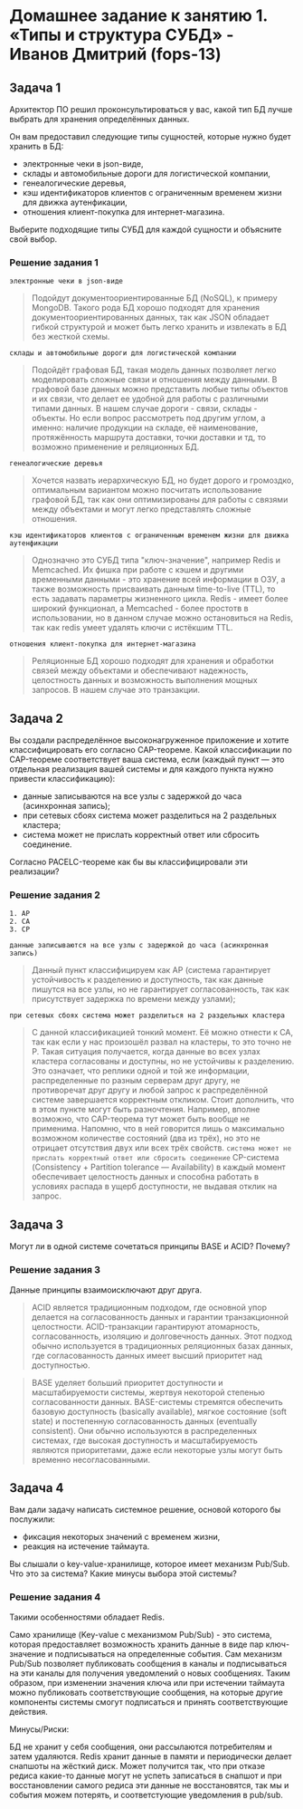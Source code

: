 # Домашнее задание к занятию 1. «Типы и структура СУБД» - Иванов Дмитрий (fops-13)

## Задача 1

Архитектор ПО решил проконсультироваться у вас, какой тип БД 
лучше выбрать для хранения определённых данных.

Он вам предоставил следующие типы сущностей, которые нужно будет хранить в БД:

- электронные чеки в json-виде,
- склады и автомобильные дороги для логистической компании,
- генеалогические деревья,
- кэш идентификаторов клиентов с ограниченным временем жизни для движка аутенфикации,
- отношения клиент-покупка для интернет-магазина.

Выберите подходящие типы СУБД для каждой сущности и объясните свой выбор.

### Решение задания 1

`электронные чеки в json-виде`
> Подойдут документоориентированные БД (NoSQL), к примеру MongoDB. Такого рода БД хорошо подходят для хранения документоориентированных данных, так как JSON обладает гибкой структурой и может быть легко хранить и извлекать в БД без жесткой схемы.

`склады и автомобильные дороги для логистической компании`
> Подойдёт графовая БД, такая модель данных позволяет легко моделировать сложные связи и отношения между данными. В графовой базе данных можно представить любые типы объектов и их связи, что делает ее удобной для работы с различными типами данных. В нашем случае дороги - связи, склады - объекты. Но если вопрос рассмотреть под другим углом, а именно: наличие продукции на складе, её наименование, протяжённость маршрута доставки, точки доставки и тд, то возможно применение и реляционных БД.

`генеалогические деревья`
> Хочется назвать иерархическую БД, но будет дорого и громоздко, оптимальным вариантом можно посчитать использование графовой БД, так как они оптимизированы для работы с связями между объектами и могут легко представлять сложные отношения. 

`кэш идентификаторов клиентов с ограниченным временем жизни для движка аутенфикации`
> Однозначно это СУБД типа "ключ-значение", например Redis и Memcached. Их фишка при работе с кэшем и другими временными данными - это хранение всей информации в ОЗУ, а также возможность присваивать данным time-to-live (TTL), то есть задавать параметры жизненного цикла. 
> Redis - имеет более широкий функционал, а Memcached - более простотв в использовании, но в данном случае можно остановиться на Redis, так как redis умеет удалять ключи с истёкшим TTL.

`отношения клиент-покупка для интернет-магазина`
> Реляционные БД хорошо подходят для хранения и обработки связей между объектами и обеспечивают надежность, целостность данных и возможность выполнения мощных запросов. В нашем случае это транзакции.


## Задача 2

Вы создали распределённое высоконагруженное приложение и хотите классифицировать его согласно 
CAP-теореме. Какой классификации по CAP-теореме соответствует ваша система, если 
(каждый пункт — это отдельная реализация вашей системы и для каждого пункта нужно привести классификацию):

- данные записываются на все узлы с задержкой до часа (асинхронная запись);
- при сетевых сбоях система может разделиться на 2 раздельных кластера;
- система может не прислать корректный ответ или сбросить соединение.

Согласно PACELC-теореме как бы вы классифицировали эти реализации?


### Решение задания 2


```
1. AP
2. CA
3. CP
```

`данные записываются на все узлы с задержкой до часа (асинхронная запись)` 
> Данный пункт классифицируем как AP (система гарантирует устойчивость к разделению и доступность, так как данные пишутся на все узлы, но не гарантирует согласованность, так как присутствует задержка по времени между узлами);

`при сетевых сбоях система может разделиться на 2 раздельных кластера`
> С данной классификацией тонкий момент. Её можно отнести к CA, так как если у нас произошёл развал на кластеры, то это точно не P. Такая ситуация получается, когда данные во всех узлах кластера согласованы и доступны, но не устойчивы к разделению. Это означает, что реплики одной и той же информации, распределенные по разным серверам друг другу, не противоречат друг другу и любой запрос к распределённой системе завершается корректным откликом.
> Стоит дополнить, что в этом пункте могут быть разночтения. Например, вполне возможно, что CAP-теорема тут может быть вообще не применима. Напомню, что в ней говорится лишь о максимально возможном количестве состояний (два из трёх), но это не отрицает отсутствия двух или всех трёх свойств.
`система может не прислать корректный ответ или сбросить соединение`
> CP-система (Consistency + Partition tolerance — Availability) в каждый момент обеспечивает целостность данных и способна работать в условиях распада в ущерб доступности, не выдавая отклик на запрос. 


## Задача 3

Могут ли в одной системе сочетаться принципы BASE и ACID? Почему?

### Решение задания 3

Данные принципы взаимоисключают друг друга.

> ACID является традиционным подходом, где основной упор делается на согласованность данных и гарантии транзакционной целостности. 
> ACID-транзакции гарантируют атомарность, согласованность, изоляцию и долговечность данных. 
> Этот подход обычно используется в традиционных реляционных базах данных, где согласованность данных имеет высший приоритет над доступностью.

> BASE уделяет больший приоритет доступности и масштабируемости системы, жертвуя некоторой степенью согласованности данных. 
> BASE-системы стремятся обеспечить базовую доступность (basically available), мягкое состояние (soft state) и постепенную согласованность данных (eventually consistent). 
> Они обычно используются в распределенных системах, где высокая доступность и масштабируемость являются приоритетами, даже если некоторые узлы могут быть временно несогласованными.


## Задача 4

Вам дали задачу написать системное решение, основой которого бы послужили:

- фиксация некоторых значений с временем жизни,
- реакция на истечение таймаута.

Вы слышали о key-value-хранилище, которое имеет механизм Pub/Sub. 
Что это за система? Какие минусы выбора этой системы?


### Решение задания 4

Такими особенностями обладает Redis.

Само хранилище (Key-value с механизмом Pub/Sub) - это система, которая предоставляет возможность хранить данные в виде пар ключ-значение и подписываться на определенные события.
Сам механизм Pub/Sub позволяет публиковать сообщения в каналы и подписываться на эти каналы для получения уведомлений о новых сообщениях.
Таким образом, при изменении значения ключа или при истечении таймаута можно публиковать соответствующие сообщения, на которые другие компоненты системы смогут подписаться и принять соответствующие действия.

Минусы/Риски:

БД не хранит у себя сообщения, они рассылаются потребителям и затем удаляются. Redis хранит данные в памяти и периодически делает снапшоты на жёсткий диск. 
Может получится так, что при отказе редиса какие-то данные могут не успеть записаться в снапшот и при восстановлении самого редиса эти данные не восстановятся, так мы и события можем потерять, и соответстующие уведомления в pub/sub.